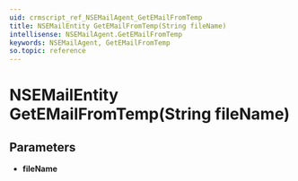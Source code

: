 ```yaml
---
uid: crmscript_ref_NSEMailAgent_GetEMailFromTemp
title: NSEMailEntity GetEMailFromTemp(String fileName)
intellisense: NSEMailAgent.GetEMailFromTemp
keywords: NSEMailAgent, GetEMailFromTemp
so.topic: reference
---
```


# NSEMailEntity GetEMailFromTemp(String fileName)

## Parameters

* **fileName** 
